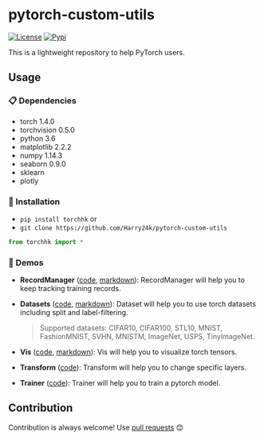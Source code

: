 # pytorch-custom-utils

[![License](https://img.shields.io/github/license/Harry24k/pytorch-custom-utils)](https://img.shields.io/github/license/Harry24k/pytorch-custom-utils)
[![Pypi](https://img.shields.io/pypi/v/torchhk.svg)](https://img.shields.io/pypi/v/torchhk)

This is a lightweight repository to help PyTorch users.

## Usage

### :clipboard: Dependencies

- torch 1.4.0
- torchvision 0.5.0
- python 3.6
- matplotlib 2.2.2
- numpy 1.14.3
- seaborn 0.9.0
- sklearn
- plotly

### :hammer: Installation

- `pip install torchhk` or
- `git clone https://github.com/Harry24k/pytorch-custom-utils`

```python
from torchhk import *
```

### :rocket: Demos

- **RecordManager** ([code](https://github.com/Harry24k/pytorch-custom-utils/blob/master/demo/RecordManager.ipynb), [markdown](https://github.com/Harry24k/pytorch-custom-utils/blob/master/docs/RecordManager.md)): 
RecordManager will help you to keep tracking training records.

- **Datasets** ([code](https://github.com/Harry24k/pytorch-custom-utils/blob/master/demo/Datasets.ipynb), [markdown](https://github.com/Harry24k/pytorch-custom-utils/blob/master/docs/Datasets.md)): 
Dataset will help you to use torch datasets including split and label-filtering.
    > Supported datasets: CIFAR10, CIFAR100, STL10, MNIST, FashionMNIST, SVHN, MNISTM, ImageNet, USPS, TinyImageNet.

- **Vis** ([code](https://github.com/Harry24k/pytorch-custom-utils/blob/master/demo/Vis.ipynb), [markdown](https://github.com/Harry24k/pytorch-custom-utils/blob/master/docs/Vis.md)): 
Vis will help you to visualize torch tensors.

- **Transform** ([code](https://github.com/Harry24k/pytorch-custom-utils/blob/master/demo/Transform.ipynb)): 
Transform will help you to change specific layers.

- **Trainer** ([code](https://github.com/Harry24k/pytorch-custom-utils/blob/master/demo/Trainer.ipynb)): 
Trainer will help you to train a pytorch model.


## Contribution

Contribution is always welcome! Use [pull requests](https://github.com/Harry24k/adversarial-attacks-pytorch/pulls) :blush: